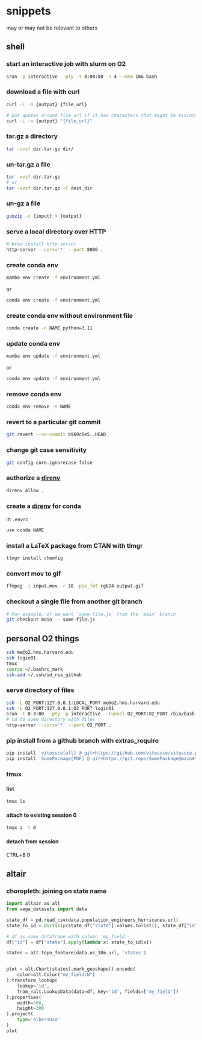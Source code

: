 # snippets

may or may not be relevant to others

## shell

### start an interactive job with slurm on O2

```sh
srun -p interactive --pty -t 8:00:00 -n 4 --mem 16G bash
```

### download a file with curl

```sh
curl -L -o {output} {file_url}

# put quotes around file_url if it has characters that might be misinterpreted by the shell (e.g., '&')
curl -L -o {output} "{file_url}"
```

### tar.gz a directory

```sh
tar -cvzf dir.tar.gz dir/
```

### un-tar.gz a file

```sh
tar -xvzf dir.tar.gz
# or
tar -xvzf dir.tar.gz -C dest_dir
```

### un-gz a file

```sh
gunzip -c {input} > {output}
```

### serve a local directory over HTTP

```sh
# brew install http-server
http-server --cors='*' --port 8000 .
```

### create conda env

```sh
mamba env create -f environment.yml
```

or

```sh
conda env create -f environment.yml
```

### create conda env without environment file

```sh
conda create -n NAME python=3.11
```

### update conda env

```sh
mamba env update -f environment.yml
```

or

```sh
conda env update -f environment.yml
```

### remove conda env

```sh
conda env remove -n NAME
```

### revert to a particular git commit

```sh
git revert --no-commit b960c8e5..HEAD
```

### change git case sensitivity

```sh
git config core.ignorecase false
```

### authorize a [direnv](https://github.com/direnv/direnv)

```sh
direnv allow .
```

### create a [direnv](https://github.com/direnv/direnv) for conda

in `.envrc`

```sh
use conda NAME
```

### install a LaTeX package from CTAN with tlmgr

```sh
tlmgr install chemfig
```

### convert mov to gif

```sh
ffmpeg -i input.mov -r 10 -pix_fmt rgb24 output.gif
```

### checkout a single file from another git branch

```sh
# For example, if we want `some-file.js` from the `main` branch
git checkout main -- some-file.js
```

## personal O2 things

```sh
ssh me@o2.hms.harvard.edu
ssh login01
tmux
source ~/.bashrc_mark
ssh-add ~/.ssh/id_rsa_github
```

### serve directory of files

```sh
ssh -L O2_PORT:127.0.0.1:LOCAL_PORT me@o2.hms.harvard.edu
ssh -L O2_PORT:127.0.0.1:O2_PORT login01
srun -t 0-3:00 --pty -p interactive --tunnel O2_PORT:O2_PORT /bin/bash
# cd to some directory with files
http-server --cors='*' --port O2_PORT .
```

### pip install from a github branch with extras_require

```sh
pip install 'vitessce[all] @ git+https://github.com/vitessce/vitessce-python@main'
pip install 'SomePackage[PDF] @ git+https://git.repo/SomePackage@main#subdirectory=subdir_path'
```
### tmux

#### list

```sh
tmux ls
```

#### attach to existing session 0

```sh
tmux a -t 0
```

#### detach from session

<kbd>CTRL</kbd>+<kbd>B</kbd> <kbd>D</kbd>

## altair

### choropleth: joining on state name

```python
import altair as alt
from vega_datasets import data

state_df = pd.read_csv(data.population_engineers_hurricanes.url)
state_to_id = dict(zip(state_df["state"].values.tolist(), state_df["id"].values.tolist()))

# df is some dataframe with column 'my_field'
df["id"] = df["state"].apply(lambda x: state_to_id[x])

states = alt.topo_feature(data.us_10m.url, 'states')


plot = alt.Chart(states).mark_geoshape().encode(
    color=alt.Color("my_field:N")
).transform_lookup(
    lookup='id',
    from_=alt.LookupData(data=df, key='id', fields=['my_field'])
).properties(
    width=500,
    height=300
).project(
    type='albersUsa'
)
plot
```
